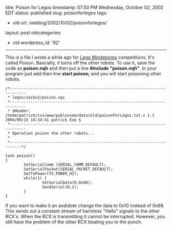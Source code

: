 title: Poison for Legos
timestamp: 07:50 PM Wednesday, October 02, 2002 EDT
status: published
slug: poisonforlegos
tags:
- old
url: /weblog/2002/10/02/poisonforlegos/

layout: post
oldcategories:
- old
wordpress_id: '92'

---

This is a file I wrote a while ago for [Lego Mindstorms](http://www.legomindstorms.com/) competitions.  It's called Poison.  Bascially, it turns off the other robots.
To use it, save the code as **poison.nqh** and then put a line **#include "poison.nqh"**.  In your program just add then line **start poison;** and you will start poisoning other robots.



    
    
    /*-----------------------------------------------------------------------------
     * legos/zacks2/poison.nqc
     *-----------------------------------------------------------------------------
     * $Header: /home/patrick/cvs/www/pyblosxom/data/old/poisonForLegos.txt,v 1.1 2004/09/15 14:34:41 patrick Exp $
     *-----------------------------------------------------------------------------
     * Operation poison the other robots...
     *
     *---------------------------------------------------------------------------*/
    
    task poison()
    {
            SetSerialComm (SERIAL_COMM_DEFAULT);
            SetSerialPacket(SERIAL_PACKET_DEFAULT);
            SetTxPower(TX_POWER_HI);
            while(1) {
                    SetSerialData(0,0x68);
                    SendSerial(0,1);
            }
    }
    




If you want to make it an andidote change the data to 0x10 instead of 0x68.  This sends out a constant stream of harmless "Hello" signals to the other RCX's.  When the RCX is transmitting it cannot be interrupted.  However, you still have the problem of the other RCX beating you to the punch.

